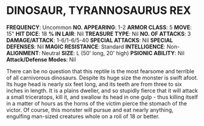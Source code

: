 # DINOSAUR, TYRANNOSAURUS REX

**FREQUENCY**: Uncommon
**NO. APPEARING**: 1-2
**ARMOR CLASS**: 5
**MOVE**: 15"
**HIT DICE**: 18
**% IN LAIR**: Nil
**TREASURE TYPE**: Nil
**NO. OF ATTACKS**: 3
**DAMAGE/ATTACK**: 1-6/1-6/5-40
**SPECIAL ATTACKS**: Nil
**SPECIAL DEFENSES**: Nil
**MAGIC RESISTANCE**: Standard
**INTELLIGENCE**: Non-
**ALIGNMENT**: Neutral
**SIZE**: L (50' long, 20' high)
**PSIONIC ABILITY**: Nil
**Attack/Defense Modes**: Nil

There can be no question that this reptile is the most fearsome and terrible of all carnivorous dinosaurs. Despite its huge size the monster is swift afoot. Its huge head is nearly six feet long, and its teeth are from three to six inches in length. It is a plains dweller, and so stupidly fierce that it will attack a small triceratops, kill it, and swallow its head in one gulp - thus killing itself in a matter of hours as the horns of the victim pierce the stomach of the victor. Of course, this monster will pursue and eat nearly anything, engulfing man-sized creatures whole on a roll of 18 or better.
